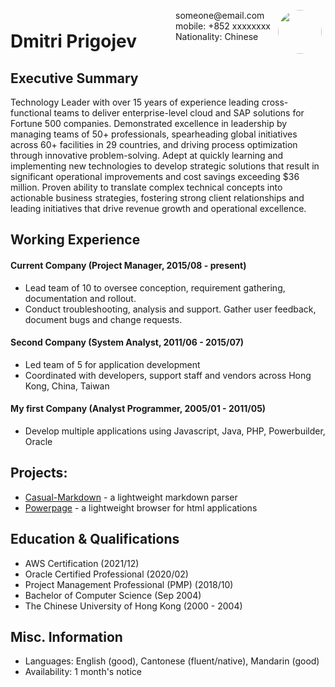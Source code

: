 <img style="float:right;border-radius:50%;width:70px;padding:6px" src="avatar-man.jpg" />

<span style="float:right;padding:6px"> 
  someone@email.com <br> mobile: +852 xxxxxxxx <br> Nationality: Chinese
</span>

# Dmitri Prigojev  

## Executive Summary

Technology Leader with over 15 years of experience leading cross-functional teams to deliver
enterprise-level cloud and SAP solutions for Fortune 500 companies. Demonstrated excellence in
leadership by managing teams of 50+ professionals, spearheading global initiatives across 60+
facilities in 29 countries, and driving process optimization through innovative problem-solving.
Adept at quickly learning and implementing new technologies to develop strategic solutions that
result in significant operational improvements and cost savings exceeding $36 million. Proven
ability to translate complex technical concepts into actionable business strategies, fostering strong
client relationships and leading initiatives that drive revenue growth and operational excellence.

## Working Experience

#### Current Company (Project Manager, 2015/08 - present) 

* Lead team of 10 to oversee conception, requirement gathering, documentation and rollout.
* Conduct troubleshooting, analysis and support. Gather user feedback, document bugs and change requests.

#### Second Company (System Analyst, 2011/06 - 2015/07) 

* Led team of 5 for application development
* Coordinated with developers, support staff and vendors across Hong Kong, China, Taiwan

#### My first Company (Analyst Programmer, 2005/01 - 2011/05)

* Develop multiple applications using Javascript, Java, PHP, Powerbuilder, Oracle

## Projects: 

* [Casual-Markdown](https://github.com/casualwriter/powerpage) - a lightweight markdown parser
* [Powerpage](https://github.com/casualwriter/powerpage) - a lightweight browser for html applications

## Education & Qualifications

* AWS Certification (2021/12)
* Oracle Certified Professional (2020/02)
* Project Management Professional (PMP) (2018/10)
* Bachelor of Computer Science (Sep 2004)
* The Chinese University of Hong Kong (2000 - 2004)

## Misc. Information

* Languages: English (good), Cantonese (fluent/native), Mandarin (good)
* Availability: 1 month's notice
